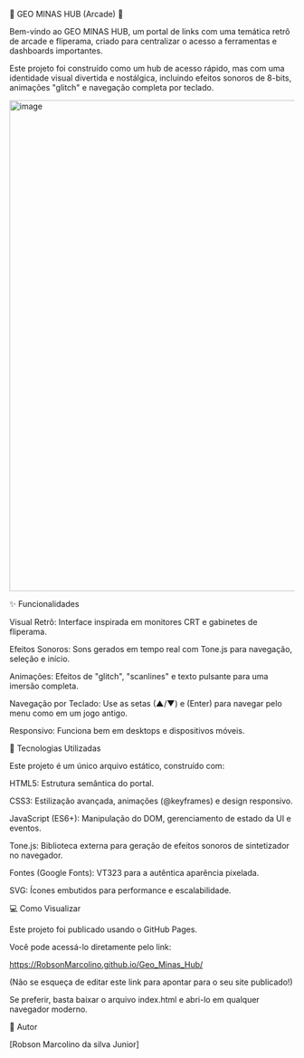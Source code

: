 👾 GEO MINAS HUB (Arcade) 👾

Bem-vindo ao GEO MINAS HUB, um portal de links com uma temática retrô de arcade e fliperama, criado para centralizar o acesso a ferramentas e dashboards importantes.

Este projeto foi construído como um hub de acesso rápido, mas com uma identidade visual divertida e nostálgica, incluindo efeitos sonoros de 8-bits, animações "glitch" e navegação completa por teclado.

<img width="1558" height="867" alt="image" src="https://github.com/user-attachments/assets/88149626-cf9d-4e87-8a00-4ce545a8773d" />


✨ Funcionalidades

Visual Retrô: Interface inspirada em monitores CRT e gabinetes de fliperama.

Efeitos Sonoros: Sons gerados em tempo real com Tone.js para navegação, seleção e início.

Animações: Efeitos de "glitch", "scanlines" e texto pulsante para uma imersão completa.

Navegação por Teclado: Use as setas (▲/▼) e (Enter) para navegar pelo menu como em um jogo antigo.

Responsivo: Funciona bem em desktops e dispositivos móveis.

🚀 Tecnologias Utilizadas

Este projeto é um único arquivo estático, construído com:

HTML5: Estrutura semântica do portal.

CSS3: Estilização avançada, animações (@keyframes) e design responsivo.

JavaScript (ES6+): Manipulação do DOM, gerenciamento de estado da UI e eventos.

Tone.js: Biblioteca externa para geração de efeitos sonoros de sintetizador no navegador.

Fontes (Google Fonts): VT323 para a autêntica aparência pixelada.

SVG: Ícones embutidos para performance e escalabilidade.

💻 Como Visualizar

Este projeto foi publicado usando o GitHub Pages.

Você pode acessá-lo diretamente pelo link:

https://RobsonMarcolino.github.io/Geo_Minas_Hub/

(Não se esqueça de editar este link para apontar para o seu site publicado!)

Se preferir, basta baixar o arquivo index.html e abri-lo em qualquer navegador moderno.

👤 Autor

[Robson Marcolino da silva Junior]


